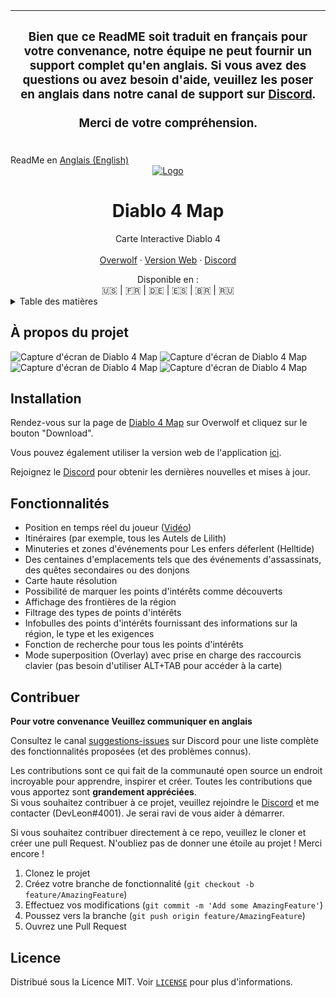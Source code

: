 | <h3 align="center">Bien que ce ReadME soit traduit en français pour votre convenance, notre équipe ne peut fournir un support complet qu'en anglais. Si vous avez des questions ou avez besoin d'aide, veuillez les poser en anglais dans notre canal de support sur <a href="https://discord.com/invite/NTZu8Px">Discord</a>.<br /><br /> Merci de votre compréhension.</h3> |
| ------------------------------------------------------- |

<div align="left">
  ReadMe en <a href="README.md">Anglais (English)</a>
</div>

<div align="center">
  <a href="https://github.com/lmachens/diablo4.th.gl">
    <img src="assets/store/app-icon.png" alt="Logo" >
  </a>

<h1 align="center">Diablo 4 Map</h1>

  <p align="center">
    Carte Interactive Diablo 4
    <br />
    <br />
    <a href="https://www.overwolf.com/app/Leon_Machens-Diablo_4_Map">Overwolf</a>
    ·
    <a href="https://diablo4.th.gl/">Version Web</a>
    ·
    <a href="https://discord.com/invite/NTZu8Px">Discord</a>
  </p>
</div>

<div align="center">
    Disponible en :<br />  🇺🇸 | 🇫🇷 | 🇩🇪 | 🇪🇸 | 🇧🇷 | 🇷🇺
</div>

<!-- TABLE OF CONTENTS -->
<details>
  <summary>Table des matières</summary>
  <ol>
    <li><a href="#à-propos-du-projet">À propos du projet</a></li>
    <li><a href="#installation">Installation</a></li>
    <li><a href="#fonctionnalités">Fonctionnalités</a></li>
    <li><a href="#contribuer">Contribuer</a></li>
    <li><a href="#licence">Licence</a></li>
  </ol>
</details>

## À propos du projet

![Capture d'écran de Diablo 4 Map](assets/store/screenshot1.jpg)
![Capture d'écran de Diablo 4 Map](assets/store/screenshot2.jpg)
![Capture d'écran de Diablo 4 Map](assets/store/screenshot3.jpg)
![Capture d'écran de Diablo 4 Map](assets/store/screenshot4.jpg)

## Installation

Rendez-vous sur la page de [Diablo 4 Map](https://www.overwolf.com/app/Leon_Machens-Diablo_4_Map) sur Overwolf et cliquez sur le bouton "Download".

Vous pouvez également utiliser la version web de l'application [ici](https://diablo4.th.gl/).

Rejoignez le [Discord](https://discord.com/invite/NTZu8Px) pour obtenir les dernières nouvelles et mises à jour.

## Fonctionnalités

- Position en temps réel du joueur ([Vidéo](https://youtu.be/kSl2Fm6Fd1w))
- Itinéraires (par exemple, tous les Autels de Lilith)
- Minuteries et zones d'événements pour Les enfers déferlent (Helltide)
- Des centaines d'emplacements tels que des événements d'assassinats, des quêtes secondaires ou des donjons
- Carte haute résolution
- Possibilité de marquer les points d'intérêts comme découverts
- Affichage des frontières de la région
- Filtrage des types de points d'intérêts
- Infobulles des points d'intérêts fournissant des informations sur la région, le type et les exigences
- Fonction de recherche pour tous les points d'intérêts
- Mode superposition (Overlay) avec prise en charge des raccourcis clavier (pas besoin d'utiliser ALT+TAB pour accéder à la carte)

## Contribuer

**Pour votre convenance Veuillez communiquer en anglais**

Consultez le canal [suggestions-issues](https://discord.com/invite/NTZu8Px) sur Discord pour une liste complète des fonctionnalités proposées (et des problèmes connus).

Les contributions sont ce qui fait de la communauté open source un endroit incroyable pour apprendre, inspirer et créer. Toutes les contributions que vous apportez sont **grandement appréciées**.<br />
Si vous souhaitez contribuer à ce projet, veuillez rejoindre le [Discord](https://discord.com/invite/NTZu8Px) et me contacter (DevLeon#4001). Je serai ravi de vous aider à démarrer.

Si vous souhaitez contribuer directement à ce repo, veuillez le cloner et créer une pull Request.
N'oubliez pas de donner une étoile au projet ! Merci encore !

1. Clonez le projet
2. Créez votre branche de fonctionnalité (`git checkout -b feature/AmazingFeature`)
3. Effectuez vos modifications (`git commit -m 'Add some AmazingFeature'`)
4. Poussez vers la branche (`git push origin feature/AmazingFeature`)
5. Ouvrez une Pull Request

## Licence

Distribué sous la Licence MIT. Voir [`LICENSE`](LICENSE) pour plus d'informations.
